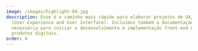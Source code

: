 ```yaml
---
image: /images/highlight-04.jpg
description: Esse é o caminho mais rápido para elaborar projetos de UX/UI Design
  (User Experience and User Interface). Incluímos também a documentação
  necessária para iniciar o desenvolvimento e implementação front-end no caso de
  produtos digitais.
order: 4
---
```

